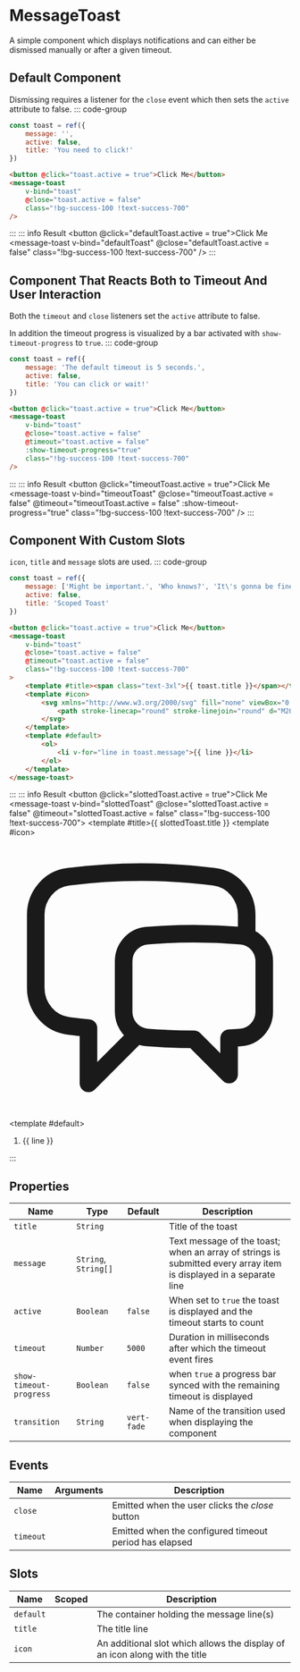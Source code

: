 <script setup>
    import MessageToast from "../../src/components/MessageToast.vue"
    import { ref } from "vue"
    const defaultToast = ref({ message: '', active: false, title: 'You need to click!' })
    const timeoutToast = ref({ message: 'The default timeout is 5 seconds.', active: false, title: 'You can click or wait!' })
    const slottedToast = ref({
        message: ['Might be important.', 'Who knows?', 'It\'s gonna be fine!'],
        active: false,
        title: 'Scoped Toast'
     })
</script>

# MessageToast

A simple component which displays notifications and can either be dismissed manually or after a given timeout.

## Default Component
Dismissing requires a listener for the `close` event which then sets the `active` attribute to false.
::: code-group
```js
const toast = ref({
    message: '',
    active: false,
    title: 'You need to click!'
})
```
```html
<button @click="toast.active = true">Click Me</button>
<message-toast
    v-bind="toast"
    @close="toast.active = false"
    class="!bg-success-100 !text-success-700"
/>
```
:::
::: info Result
<button @click="defaultToast.active = true">Click Me</button>
<message-toast v-bind="defaultToast" @close="defaultToast.active = false" class="!bg-success-100 !text-success-700" />
:::

## Component That Reacts Both to Timeout And User Interaction
Both the `timeout` and `close` listeners set the `active` attribute to false.

In addition the timeout progress is visualized by a bar activated with `show-timeout-progress` to `true`.
::: code-group
```js
const toast = ref({
    message: 'The default timeout is 5 seconds.',
    active: false,
    title: 'You can click or wait!'
})
```
```html
<button @click="toast.active = true">Click Me</button>
<message-toast
    v-bind="toast"
    @close="toast.active = false"
    @timeout="toast.active = false"
    :show-timeout-progress="true"
    class="!bg-success-100 !text-success-700"
/>
```
:::
::: info Result
<button @click="timeoutToast.active = true">Click Me</button>
<message-toast
    v-bind="timeoutToast"
    @close="timeoutToast.active = false"
    @timeout="timeoutToast.active = false"
    :show-timeout-progress="true"
    class="!bg-success-100 !text-success-700"
/>
:::

## Component With Custom Slots
`icon`, `title` and `message` slots are used.
::: code-group
```js
const toast = ref({
    message: ['Might be important.', 'Who knows?', 'It\'s gonna be fine'],
    active: false,
    title: 'Scoped Toast'
})
```
```html
<button @click="toast.active = true">Click Me</button>
<message-toast
    v-bind="toast"
    @close="toast.active = false"
    @timeout="toast.active = false"
    class="!bg-success-100 !text-success-700"
>
    <template #title><span class="text-3xl">{{ toast.title }}</span></template>
    <template #icon>
        <svg xmlns="http://www.w3.org/2000/svg" fill="none" viewBox="0 0 24 24" stroke-width="1.5" stroke="currentColor" class="size-12">
            <path stroke-linecap="round" stroke-linejoin="round" d="M20.25 8.511c.884.284 1.5 1.128 1.5 2.097v4.286c0 1.136-.847 2.1-1.98 2.193-.34.027-.68.052-1.02.072v3.091l-3-3c-1.354 0-2.694-.055-4.02-.163a2.115 2.115 0 0 1-.825-.242m9.345-8.334a2.126 2.126 0 0 0-.476-.095 48.64 48.64 0 0 0-8.048 0c-1.131.094-1.976 1.057-1.976 2.192v4.286c0 .837.46 1.58 1.155 1.951m9.345-8.334V6.637c0-1.621-1.152-3.026-2.76-3.235A48.455 48.455 0 0 0 11.25 3c-2.115 0-4.198.137-6.24.402-1.608.209-2.76 1.614-2.76 3.235v6.226c0 1.621 1.152 3.026 2.76 3.235.577.075 1.157.14 1.74.194V21l4.155-4.155" />
        </svg>
    </template>
    <template #default>
        <ol>
            <li v-for="line in toast.message">{{ line }}</li>
        </ol>
    </template>
</message-toast>
```
:::
::: info Result
<button @click="slottedToast.active = true">Click Me</button>
<message-toast v-bind="slottedToast" @close="slottedToast.active = false" @timeout="slottedToast.active = false" class="!bg-success-100 !text-success-700">
    <template #title><span class="text-3xl">{{ slottedToast.title }}</span></template>
    <template #icon>
        <svg xmlns="http://www.w3.org/2000/svg" fill="none" viewBox="0 0 24 24" stroke-width="1.5" stroke="currentColor" class="size-12">
            <path stroke-linecap="round" stroke-linejoin="round" d="M20.25 8.511c.884.284 1.5 1.128 1.5 2.097v4.286c0 1.136-.847 2.1-1.98 2.193-.34.027-.68.052-1.02.072v3.091l-3-3c-1.354 0-2.694-.055-4.02-.163a2.115 2.115 0 0 1-.825-.242m9.345-8.334a2.126 2.126 0 0 0-.476-.095 48.64 48.64 0 0 0-8.048 0c-1.131.094-1.976 1.057-1.976 2.192v4.286c0 .837.46 1.58 1.155 1.951m9.345-8.334V6.637c0-1.621-1.152-3.026-2.76-3.235A48.455 48.455 0 0 0 11.25 3c-2.115 0-4.198.137-6.24.402-1.608.209-2.76 1.614-2.76 3.235v6.226c0 1.621 1.152 3.026 2.76 3.235.577.075 1.157.14 1.74.194V21l4.155-4.155" />
        </svg>
    </template>
    <template #default><ol><li v-for="line in slottedToast.message">{{ line }}</li></ol></template>
</message-toast>
:::

## Properties
| Name                    | Type                 | Default     | Description                                                                                                       |
|-------------------------|----------------------|-------------|-------------------------------------------------------------------------------------------------------------------|
| `title`                 | `String`             |             | Title of the toast                                                                                                |
| `message`               | `String`, `String[]` |             | Text message of the toast; when an array of strings is submitted every array item is displayed in a separate line |
| `active`                | `Boolean`            | `false`     | When set to `true` the toast is displayed and the timeout starts to count                                         |
| `timeout`               | `Number`             | `5000`      | Duration in milliseconds after which the timeout event fires                                                      |
| `show-timeout-progress` | `Boolean`            | `false`     | when `true` a progress bar synced with the remaining timeout is displayed                                         |
| `transition`            | `String`             | `vert-fade` | Name of the transition used when displaying the component                                                         |

## Events
| Name      | Arguments | Description                                            |
|-----------|-----------|--------------------------------------------------------|
| `close`   |           | Emitted when the user clicks the _close_ button        |
| `timeout` |           | Emitted when the configured timeout period has elapsed |

## Slots
| Name      | Scoped | Description                                                                 |
|-----------|--------|-----------------------------------------------------------------------------|
| `default` |        | The container holding the message line(s)                                   |
| `title`   |        | The title line                                                              |
| `icon`    |        | An additional slot which allows the display of an icon along with the title |
